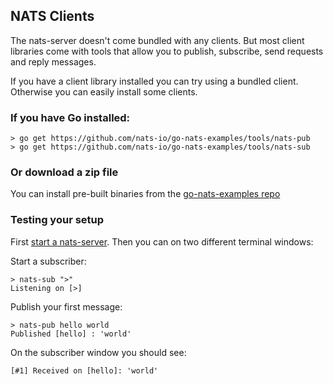 ## NATS Clients

The nats-server doesn't come bundled with any clients. But most client libraries come with tools that allow you to publish, subscribe, send requests and reply messages.

If you have a client library installed you can try using a bundled client. Otherwise you can easily install some clients.

### If you have Go installed:

```
> go get https://github.com/nats-io/go-nats-examples/tools/nats-pub
> go get https://github.com/nats-io/go-nats-examples/tools/nats-sub
```

### Or download a zip file

You can install pre-built binaries from the [go-nats-examples repo](https://github.com/nats-io/go-nats-examples/releases/tag/0.0.50)


### Testing your setup

First [start a nats-server](running.md). Then you can on two different terminal windows:

Start a subscriber:
```
> nats-sub ">"
Listening on [>]
```

Publish your first message:
```
> nats-pub hello world
Published [hello] : 'world'
```

On the subscriber window you should see:

```
[#1] Received on [hello]: 'world'
```
